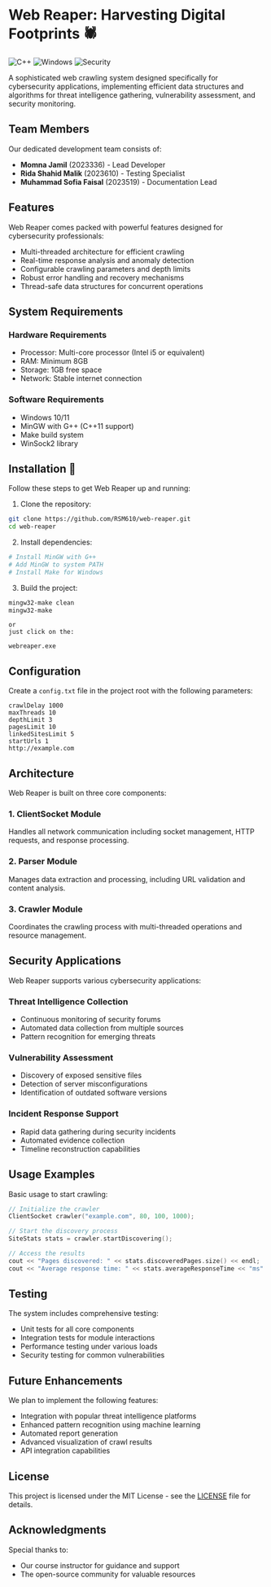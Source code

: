 # Web Reaper: Harvesting Digital Footprints 🕷️

![C++](https://img.shields.io/badge/c++-%2300599C.svg?style=for-the-badge&logo=c%2B%2B&logoColor=white)
![Windows](https://img.shields.io/badge/Windows-0078D6?style=for-the-badge&logo=windows&logoColor=white)
![Security](https://img.shields.io/badge/Security-FF0000?style=for-the-badge&logo=security&logoColor=white)

A sophisticated web crawling system designed specifically for cybersecurity applications, implementing efficient data structures and algorithms for threat intelligence gathering, vulnerability assessment, and security monitoring.

## Team Members 

Our dedicated development team consists of:

- **Momna Jamil** (2023336) - Lead Developer
- **Rida Shahid Malik** (2023610) - Testing Specialist
- **Muhammad Sofia Faisal** (2023519) - Documentation Lead

## Features 

Web Reaper comes packed with powerful features designed for cybersecurity professionals:

- Multi-threaded architecture for efficient crawling
- Real-time response analysis and anomaly detection
- Configurable crawling parameters and depth limits
- Robust error handling and recovery mechanisms
- Thread-safe data structures for concurrent operations

## System Requirements 

### Hardware Requirements

- Processor: Multi-core processor (Intel i5 or equivalent)
- RAM: Minimum 8GB
- Storage: 1GB free space
- Network: Stable internet connection

### Software Requirements

- Windows 10/11
- MinGW with G++ (C++11 support)
- Make build system
- WinSock2 library

## Installation 🔧

Follow these steps to get Web Reaper up and running:

1. Clone the repository:
```bash
git clone https://github.com/RSM610/web-reaper.git
cd web-reaper
```

2. Install dependencies:
```bash
# Install MinGW with G++
# Add MinGW to system PATH
# Install Make for Windows
```

3. Build the project:
```bash
mingw32-make clean
mingw32-make
```
```plaintext
or 
just click on the:

webreaper.exe 
```

## Configuration 

Create a `config.txt` file in the project root with the following parameters:

```plaintext
crawlDelay 1000
maxThreads 10
depthLimit 3
pagesLimit 10
linkedSitesLimit 5
startUrls 1
http://example.com
```

## Architecture 

Web Reaper is built on three core components:

### 1. ClientSocket Module
Handles all network communication including socket management, HTTP requests, and response processing.

### 2. Parser Module
Manages data extraction and processing, including URL validation and content analysis.

### 3. Crawler Module
Coordinates the crawling process with multi-threaded operations and resource management.

## Security Applications 

Web Reaper supports various cybersecurity applications:

### Threat Intelligence Collection
- Continuous monitoring of security forums
- Automated data collection from multiple sources
- Pattern recognition for emerging threats

### Vulnerability Assessment
- Discovery of exposed sensitive files
- Detection of server misconfigurations
- Identification of outdated software versions

### Incident Response Support
- Rapid data gathering during security incidents
- Automated evidence collection
- Timeline reconstruction capabilities

## Usage Examples 

Basic usage to start crawling:

```cpp
// Initialize the crawler
ClientSocket crawler("example.com", 80, 100, 1000);

// Start the discovery process
SiteStats stats = crawler.startDiscovering();

// Access the results
cout << "Pages discovered: " << stats.discoveredPages.size() << endl;
cout << "Average response time: " << stats.averageResponseTime << "ms" << endl;
```

## Testing 

The system includes comprehensive testing:

- Unit tests for all core components
- Integration tests for module interactions
- Performance testing under various loads
- Security testing for common vulnerabilities

## Future Enhancements 

We plan to implement the following features:

- Integration with popular threat intelligence platforms
- Enhanced pattern recognition using machine learning
- Automated report generation
- Advanced visualization of crawl results
- API integration capabilities


## License 

This project is licensed under the MIT License - see the [LICENSE](LICENSE) file for details.

## Acknowledgments 

Special thanks to:
- Our course instructor for guidance and support
- The open-source community for valuable resources